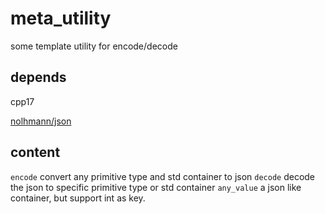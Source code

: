 # meta_utility
some template utility for encode/decode
## depends

cpp17

[nolhmann/json](https://github.com/nlohmann/json)


## content
`encode` convert any primitive type and std container to json
`decode` decode the json to specific primitive type or std container
`any_value` a json like container, but support int as key.


